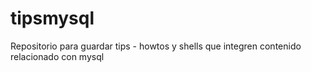 # tipsmysql
Repositorio para guardar tips - howtos y shells que integren contenido relacionado con mysql
